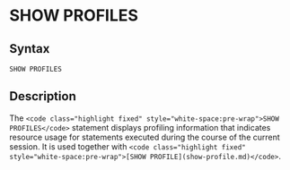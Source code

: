 
# SHOW PROFILES

## Syntax


```
SHOW PROFILES
```

## Description


The `<code class="highlight fixed" style="white-space:pre-wrap">SHOW PROFILES</code>` statement displays profiling information
that indicates resource usage for statements executed during the course of the
current session. It is used together with 
`<code class="highlight fixed" style="white-space:pre-wrap">[SHOW PROFILE](show-profile.md)</code>`.

